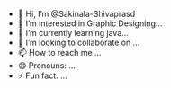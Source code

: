 - 👋 Hi, I’m @Sakinala-Shivaprasd
- 👀 I’m interested in Graphic Designing...
- 🌱 I’m currently learning java...
- 💞️ I’m looking to collaborate on ...
- 📫 How to reach me ...
- 😄 Pronouns: ...
- ⚡ Fun fact: ...

<!---
Sakinala-Shivaprasd/Sakinala-Shivaprasd is a ✨ special ✨ repository because its `README.md` (this file) appears on your GitHub profile.
You can click the Preview link to take a look at your changes.
--->
